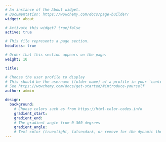 ```yaml
---
# An instance of the About widget.
# Documentation: https://wowchemy.com/docs/page-builder/
widget: about

# Activate this widget? true/false
active: true

# This file represents a page section.
headless: true

# Order that this section appears on the page.
weight: 10

title: 

# Choose the user profile to display
# This should be the username (folder name) of a profile in your `content/authors/` folder.
# See https://wowchemy.com/docs/get-started/#introduce-yourself
author: admin

design:
  background:
    # Choose colors such as from https://html-color-codes.info
    gradient_start: 
    gradient_end: 
    # The gradient angle from 0-360 degrees
    gradient_angle: 
    # Text color (true=light, false=dark, or remove for the dynamic theme color).
---
```



